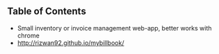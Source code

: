 ## Table of Contents

- Small inventory or invoice management web-app, better works with chrome
- http://rizwan92.github.io/mybillbook/
